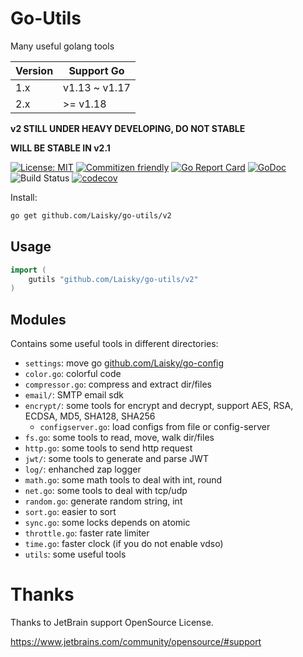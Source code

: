 # Go-Utils

Many useful golang tools

| Version | Support Go    |
| ------- | ------------- |
| 1.x     | v1.13 ~ v1.17 |
| 2.x     | >= v1.18      |

**v2 STILL UNDER HEAVY DEVELOPING, DO NOT STABLE**

**WILL BE STABLE IN v2.1**

[![License: MIT](https://img.shields.io/badge/License-MIT-yellow.svg)](https://opensource.org/licenses/MIT)
[![Commitizen friendly](https://img.shields.io/badge/commitizen-friendly-brightgreen.svg)](http://commitizen.github.io/cz-cli/)
[![Go Report Card](https://goreportcard.com/badge/github.com/Laisky/go-utils/v2)](https://goreportcard.com/report/github.com/Laisky/go-utils/v2)
[![GoDoc](https://godoc.org/github.com/Laisky/go-utils/v2?status.svg)](https://pkg.go.dev/github.com/Laisky/go-utils/v2)
![Build Status](https://github.com/Laisky/go-utils/actions/workflows/test.yml/badge.svg?branch=v2)
[![codecov](https://codecov.io/gh/Laisky/go-utils/branch/v2/graph/badge.svg)](https://codecov.io/gh/Laisky/go-utils)

Install:

```sh
go get github.com/Laisky/go-utils/v2
```

## Usage

```go
import (
    gutils "github.com/Laisky/go-utils/v2"
)
```

## Modules

Contains some useful tools in different directories:

- `settings`: move go [github.com/Laisky/go-config](https://github.com/Laisky/go-config)
- `color.go`: colorful code
- `compressor.go`: compress and extract dir/files
- `email/`: SMTP email sdk
- `encrypt/`: some tools for encrypt and decrypt,
  support AES, RSA, ECDSA, MD5, SHA128, SHA256
  - `configserver.go`: load configs from file or config-server
- `fs.go`: some tools to read, move, walk dir/files
- `http.go`: some tools to send http request
- `jwt/`: some tools to generate and parse JWT
- `log/`: enhanched zap logger
- `math.go`: some math tools to deal with int, round
- `net.go`: some tools to deal with tcp/udp
- `random.go`: generate random string, int
- `sort.go`: easier to sort
- `sync.go`: some locks depends on atomic
- `throttle.go`: faster rate limiter
- `time.go`: faster clock (if you do not enable vdso)
- `utils`: some useful tools

# Thanks

Thanks to JetBrain support OpenSource License.

<https://www.jetbrains.com/community/opensource/#support>
